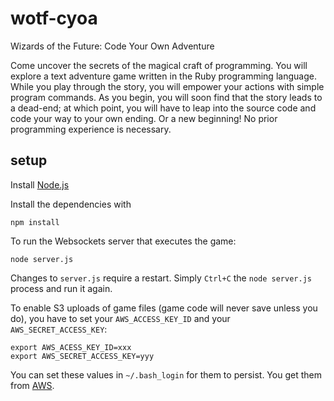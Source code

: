 wotf-cyoa
=========
Wizards of the Future: Code Your Own Adventure

Come uncover the secrets of the magical craft of programming. You will explore a
text adventure game written in the Ruby programming language. While you play
through the story, you will empower your actions with simple program commands.
As you begin, you will soon find that the story leads to a dead-end; at which
point, you will have to leap into the source code and code your way to your own
ending. Or a new beginning! No prior programming experience is necessary.

setup
-----

Install [Node.js](http://nodejs.org)

Install the dependencies with

    npm install

To run the Websockets server that executes the game:

    node server.js

Changes to `server.js` require a restart. Simply `Ctrl+C` the
`node server.js` process and run it again.

To enable S3 uploads of game files (game code will never save unless you do),
you have to set your `AWS_ACCESS_KEY_ID` and your `AWS_SECRET_ACCESS_KEY`:

    export AWS_ACESS_KEY_ID=xxx
    export AWS_SECRET_ACCESS_KEY=yyy
    
You can set these values in `~/.bash_login` for them to persist. You get them
from [AWS](http://docs.aws.amazon.com/AWSSimpleQueueService/latest/SQSGettingStartedGuide/AWSCredentials.html).
